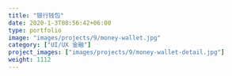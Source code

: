 ```yaml
---
title: "银行钱包"
date: 2020-1-3T08:56:42+06:00
type: portfolio
image: "images/projects/9/money-wallet.jpg"
category: ["UI/UX 金融"]
project_images: ["images/projects/9/money-wallet-detail.jpg"]
weight: 1112
---
```



